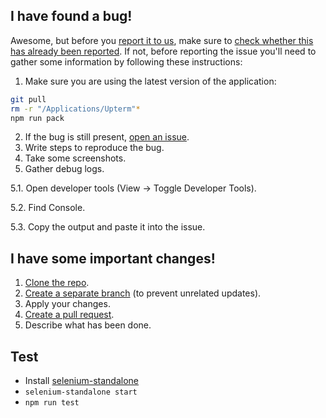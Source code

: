 I have found a bug!
-------------------

Awesome, but before you [report it to us](issues/new), make sure to [check whether this has already been reported](issues?q=is%3Aissue).
If not, before reporting the issue you'll need to gather some information by following these instructions:

1. Make sure you are using the latest version of the application:

  ```bash
  git pull
  rm -r "/Applications/Upterm"*
  npm run pack
  ```
2. If the bug is still present, [open an issue](issues/new).
3. Write steps to reproduce the bug.
4. Take some screenshots.
5. Gather debug logs.

 5.1. Open developer tools (View -> Toggle Developer Tools).

 5.2. Find Console.

 5.3. Copy the output and paste it into the issue.

I have some important changes!
------------------------------

1. [Clone the repo](https://help.github.com/articles/importing-a-git-repository-using-the-command-line/).
2. [Create a separate branch](https://github.com/Kunena/Kunena-Forum/wiki/Create-a-new-branch-with-git-and-manage-branches) (to prevent unrelated updates).
3. Apply your changes.
4. [Create a pull request](https://help.github.com/articles/creating-a-pull-request/).
5. Describe what has been done.

Test
----

* Install [selenium-standalone](https://github.com/vvo/selenium-standalone)
* `selenium-standalone start`
* `npm run test`
